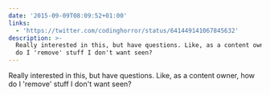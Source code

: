 ```yaml
---
date: '2015-09-09T08:09:52+01:00'
links:
  - 'https://twitter.com/codinghorror/status/641449141067845632'
description: >-
  Really interested in this, but have questions. Like, as a content owner, how
  do I 'remove' stuff I don't want seen?
---
```

Really interested in this, but have questions. Like, as a content owner, how do I 'remove' stuff I don't want seen? 
